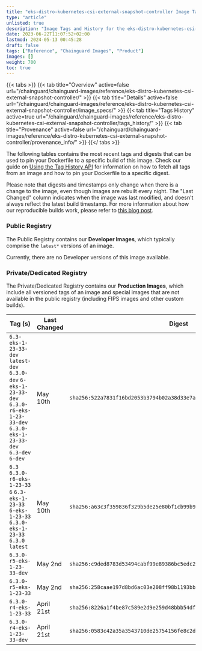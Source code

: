 ```yaml
---
title: "eks-distro-kubernetes-csi-external-snapshot-controller Image Tags History"
type: "article"
unlisted: true
description: "Image Tags and History for the eks-distro-kubernetes-csi-external-snapshot-controller Chainguard Image"
date: 2023-06-22T11:07:52+02:00
lastmod: 2024-05-13 00:45:28
draft: false
tags: ["Reference", "Chainguard Images", "Product"]
images: []
weight: 700
toc: true
---
```


{{< tabs >}}
{{< tab title="Overview" active=false url="/chainguard/chainguard-images/reference/eks-distro-kubernetes-csi-external-snapshot-controller/" >}}
{{< tab title="Details" active=false url="/chainguard/chainguard-images/reference/eks-distro-kubernetes-csi-external-snapshot-controller/image_specs/" >}}
{{< tab title="Tags History" active=true url="/chainguard/chainguard-images/reference/eks-distro-kubernetes-csi-external-snapshot-controller/tags_history/" >}}
{{< tab title="Provenance" active=false url="/chainguard/chainguard-images/reference/eks-distro-kubernetes-csi-external-snapshot-controller/provenance_info/" >}}
{{</ tabs >}}

The following tables contains the most recent tags and digests that can be used to pin your Dockerfile to a specific build of this image. Check our guide on [Using the Tag History API](/chainguard/chainguard-images/using-the-tag-history-api/) for information on how to fetch all tags from an image and how to pin your Dockerfile to a specific digest.

Please note that digests and timestamps only change when there is a change to the image, even though images are rebuilt every night. The "Last Changed" column indicates when the image was last modified, and doesn't always reflect the latest build timestamp. For more information about how our reproducible builds work, please refer to [this blog post](https://www.chainguard.dev/unchained/reproducing-chainguards-reproducible-image-builds).

### Public Registry
The Public Registry contains our **Developer Images**, which typically comprise the `latest*` versions of an image.

Currently, there are no Developer versions of this image available.

### Private/Dedicated Registry
The Private/Dedicated Registry contains our **Production Images**, which include all versioned tags of an image and special images that are not available in the public registry (including FIPS images and other custom builds).

| Tag (s)                                                                                                                                  | Last Changed | Digest                                                                    |
|------------------------------------------------------------------------------------------------------------------------------------------|--------------|---------------------------------------------------------------------------|
|  `6.3-eks-1-23-33-dev` `latest-dev` `6.3.0-dev` `6-eks-1-23-33-dev` `6.3.0-r6-eks-1-23-33-dev` `6.3.0-eks-1-23-33-dev` `6.3-dev` `6-dev` | May 10th     | `sha256:522a7831f16bd2053b3794b02a38d33e7aed18c0f87ccbeb316e0debe6c11ac9` |
|  `6.3` `6.3.0-r6-eks-1-23-33` `6` `6.3-eks-1-23-33` `6-eks-1-23-33` `6.3.0-eks-1-23-33` `6.3.0` `latest`                                 | May 10th     | `sha256:a63c3f359836f329b5de25e80bf1cb99b9e8885f2e97b8b105fa44df3572e680` |
|  `6.3.0-r5-eks-1-23-33-dev`                                                                                                              | May 2nd      | `sha256:c9ded8783d53494cabf99e89386bc5edc277093533654e5a6bbc19c4480daee5` |
|  `6.3.0-r5-eks-1-23-33`                                                                                                                  | May 2nd      | `sha256:258caae197d8bd6ac03e208ff98b1193bb1b5538583cf4c3b8b44077a7e667b1` |
|  `6.3.0-r4-eks-1-23-33`                                                                                                                  | April 21st   | `sha256:8226a1f4be87c589e2d9e259d48bbb54df52b242cd793676edcbdf49e5ac1ecc` |
|  `6.3.0-r4-eks-1-23-33-dev`                                                                                                              | April 21st   | `sha256:0583c42a35a3543710de25754156fe8c2de668027f7df8060d3546f4238a0285` |

